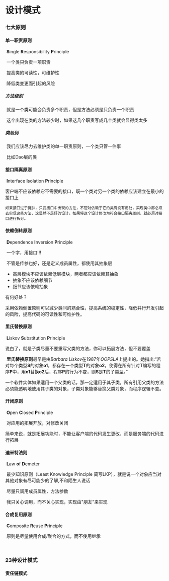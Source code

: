 # 				设计模式

### 七大原则



#### 单一职责原则

​	**S**ingle **R**esponsibility **P**rinciple

​	一个类只负责一项职责

​	提高类的可读性，可维护性

​	降低类变更而引起的风险

##### 方法级别

​	就是一个类可能会负责多个职责，但是方法必须是只负责一个职责

​	这个出现在类的方法较少时，如果这几个职责写成几个类就会显得类太多

##### 类级别

​	我们应该尽力去维护类的单一职责原则，一个类只管一件事

​	比如Dao层的类



#### 接口隔离原则

​	**I**nterface **I**solation **P**rinciple

​	客户端不应该依赖它不需要的接口，既一个类对另一个类的依赖应该建立在最小的接口上

```
如果接口过于臃肿，只要接口中出现的方法，不管对依赖于它的类有没有用处，实现类中都必须去实现这些方法，这显然不是好的设计。如果将这个设计修改为符合接口隔离原则，就必须对接口进行拆分。
```



#### 依赖倒转原则

​	**D**ependence **I**nversion **P**rinciple

​	一个字，用接口!!!

​	不管是传参也好，还是定义成员属性，都使用其抽象层

- 高层模块不应该依赖低层模块，两者都应该依赖其抽象
- 抽象不应该依赖细节
- 细节应该依赖抽象

有何好处？

​	采用依赖倒置原则可以减少类间的耦合性，提高系统的稳定性，降低并行开发引起的风险，提高代码的可读性和可维护性。



#### 里氏替换原则

​	**L**iskov **S**ubstitution **P**rinciple

​	说白了，就是子类尽量不要重写父类的方法，你可以拓展方法，但不要覆盖

​	**里氏替换原则**最早是由*Barbara* *Liskov*在1987年*OOPSLA*上提出的。她指出:“若对每个类型**S**的对象**o1**，都存在一个类型**T**的对象**o2**，使得在所有针对**T**编写的程序**P**中，用**o1**替换**o2**后，程序**P**的行为不变，则**S**是**T**的子类型。”

​	一个软件实体如果适用一个父类的话，那一定适用于其子类，所有引用父类的方法必须能透明地使用其子类的对象，子类对象能够替换父类对象，而程序逻辑不变。



#### 开闭原则

​	**O**pen **C**losed **P**rinciple

​	对应用的拓展开放，对修改关闭

​	简单来说，就是拓展功能时，不能让客户端的代码发生更改，而是服务端的代码进行拓展

#### 迪米特法则

​	**L**aw **o**f **D**emeter

​	最少知识原则（Least Knowledge Principle 简写LKP），就是说一个对象应当对其他对象有尽可能少的了解,不和陌生人说话

​	尽量只调用成员属性，方法参数

​	我只关心调用，而不关心实现，实现由"朋友"来实现

#### 合成复用原则

​	**C**omposite **R**euse **P**rinciple

​	原则是尽量使用合成/聚合的方式，而不使用继承

​	

### 23种设计模式



#### 责任链模式



